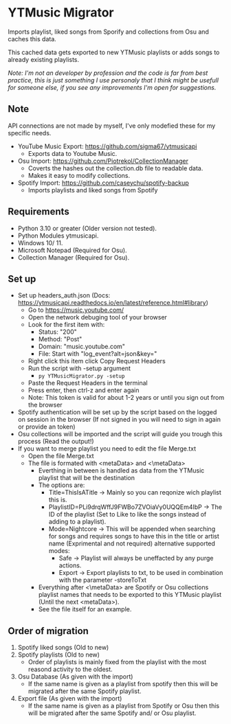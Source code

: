 # YTMusic Migrator

Imports playlist, liked songs from Sporify and collections from Osu and caches this data.

This cached data gets exported to new YTMusic playlists or adds songs to already existing playlists.

_Note: I'm not an developer by profession and the code is far from best practice, this is just something I use personaly that I think might be usefull for someone else, if you see any improvements I'm open for suggestions._

## Note

API connections are not made by myself, I've only modefied these for my specific needs.

* YouTube Music Export: <https://github.com/sigma67/ytmusicapi>
  * Exports data to Youtube Music.
* Osu Import: <https://github.com/Piotrekol/CollectionManager>
  * Coverts the hashes out the collection.db file to readable data.
  * Makes it easy to modify collections.
* Spotify Import: <https://github.com/caseychu/spotify-backup>
  * Imports playlists and liked songs from Spotify

## Requirements

* Python 3.10 or greater (Older version not tested).
* Python Modules ytmusicapi.
* Windows 10/ 11.
* Microsoft Notepad (Required for Osu).
* Collection Manager (Required for Osu).

## Set up

* Set up headers_auth.json (Docs: <https://ytmusicapi.readthedocs.io/en/latest/reference.html#library>)
  * Go to <https://music.youtube.com/>
  * Open the network debuging tool of your browser
  * Look for the first item with:
    * Status: "200"
    * Method: "Post"
    * Domain: "music.youtube.com"
    * File: Start with "log_event?alt=json&key="
  * Right click this item click Copy Request Headers
  * Run the script with -setup argument
    * `py YTMusicMigrator.py -setup`
  * Paste the Request Headers in the terminal
  * Press enter, then ctrl-z and enter again
  * Note: This token is valid for about 1-2 years or until you sign out from the browser
* Spotify authentication will be set up by the script based on the logged on session in the browser (If not signed in you will need to sign in again or provide an token)
* Osu collections will be imported and the script will guide you trough this process (Read the output!)
* If you want to merge playlist you need to edit the file Merge.txt
  * Open the file Merge.txt
  * The file is formated with \<metaData> and \<\metaData>
    * Everthing in between is handled as data from the YTMusic playlist that will be the destination
    * The options are:
      * Title=ThisIsATitle -> Mainly so you can reqonize wich playlist this is.
      * PlaylistID=PLi9drqWffJ9FWBo7ZVOiaVy0UQQEm4IbP -> The ID of the playlist (Set to Like to like the songs instead of adding to a playlist).
      * Mode=Nightcore -> This will be appended when searching for songs and requires songs to have this in the title or artist name (Exprimental and not required) alternative supported modes:
        * Safe -> Playlist will always be uneffacted by any purge actions.
        * Export -> Export playlists to txt, to be used in combination with the parameter -storeToTxt
    * Everything after \<\metaData> are Spotify or Osu collections playlist names that needs to be exported to this YTMusic playlist (Until the next \<metaData>).
    * See the file itself for an example.

## Order of migration

1. Spotify liked songs (Old to new)
2. Spotify playlists (Old to new)
    * Order of playlists is mainly fixed from the playlist with the most reasond activity to the oldest.
3. Osu Database (As given with the import)
    * If the same name is given as a playlist from spotify then this will be migrated after the same Spotify playlist.
4. Export file (As given with the import)
    * If the same name is given as a playlist from Spotify or Osu then this will be migrated after the same Spotify and/ or Osu playlist.
